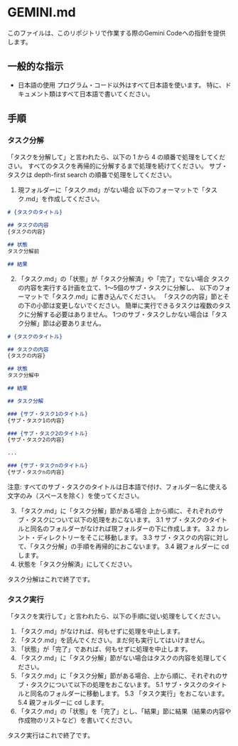 # GEMINI.md
このファイルは、このリポジトリで作業する際のGemini Codeへの指針を提供します。

## 一般的な指示
* 日本語の使用
    プログラム・コード以外はすべて日本語を使います。
    特に、ドキュメント類はすべて日本語で書いてください。

## 手順

### タスク分解

「タスクを分解して」と言われたら、以下の 1 から 4 の順番で処理をしてください。
すべてのタスクを再帰的に分解するまで処理を続けてください。
サブ・タスクは depth-first search の順番で処理をしてください。

1. 現フォルダーに「タスク.md」がない場合
   以下のフォーマットで「タスク.md」を作成してください。

```markdown
# {タスクのタイトル}

## タスクの内容
{タスクの内容}

## 状態
タスク分解前

## 結果
```

2. 「タスク.md」の「状態」が「タスク分解済」や「完了」でない場合
   タスクの内容を実行する計画を立て、1～5個のサブ・タスクに分解し、
   以下のフォーマットで「タスク.md」に書き込んでください。
   「タスクの内容」節とその下の小節は変更しないでください。
   簡単に実行できるタスクは複数のタスクに分解する必要はありません。
   1つのサブ・タスクしかない場合は「タスク分解」節は必要ありません。

```markdown
# {タスクのタイトル}

## タスクの内容
{タスクの内容}

## 状態
タスク分解中

## 結果

## タスク分解

### {サブ・タスク1のタイトル}
{サブ・タスク1の内容}

### {サブ・タスク2のタイトル}
{サブ・タスク2の内容}

...

### {サブ・タスクnのタイトル}
{サブ・タスクnの内容}
```

注意: すべてのサブ・タスクのタイトルは日本語で付け、フォルダー名に使える文字のみ（スペースを除く）を使ってください。

3. 「タスク.md」に「タスク分解」節がある場合
   上から順に、それぞれのサブ・タスクについて以下の処理をおこないます。
    3.1 サブ・タスクのタイトルと同名のフォルダーがなければ現フォルダーの下に作成します。
    3.2 カレント・ディレクトリーをそこに移動します。
    3.3 サブ・タスクの内容に対して、「タスク分解」の手順を再帰的におこないます。
    3.4 親フォルダーに cd します。
4. 状態を「タスク分解済」にしてください。

タスク分解はこれで終了です。   

### タスク実行

「タスクを実行して」と言われたら、以下の手順に従い処理をしてください。

1. 「タスク.md」がなければ、何もせずに処理を中止します。
2. 「タスク.md」を読んでください。まだ何も実行してはいけません。
3. 「状態」が「完了」であれば、何もせずに処理を中止します。
4. 「タスク.md」に「タスク分解」節がない場合はタスクの内容を処理してください。
5. 「タスク.md」に「タスク分解」節がある場合、上から順に、それぞれのサブ・タスクについて以下の処理をおこないます。
    5.1  サブ・タスクのタイトルと同名のフォルダーに移動します。
    5.3 「タスク実行」をおこないます。
    5.4 親フォルダーに cd します。
6. 「タスク.md」の「状態」を「完了」とし、「結果」節に結果（結果の内容や作成物のリストなど）を書いてください。

タスク実行はこれで終了です。
